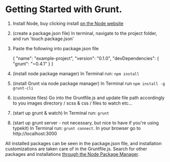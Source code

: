 Getting Started with Grunt. 
==========================

1. Install Node, buy clicking install [on the Node website](http://nodejs.org/ ) 
2. (create a package.json file) In terminal, navigate to the project folder, and run 'touch package.json'
3. Paste the following into package.json file  


    {
      "name": "example-project",
      "version": "0.1.0",
      "devDependencies": {
          "grunt": "~0.4.1"
      }
    }

    
4. (install node package manager) In Terminal run: `npm install`
5. (install Grunt via node package manager) In Terminal run `npm install -g grunt-cli`
6. (customize files) Go into the Gruntfile.js and update file path accordingly to you images directory / scss & css / files to watch etc...

7. (start up grunt & watch) In Terminal run: `grunt`
8. (start up grunt server - not necessary, but nice to have if you're using typekit) In Terminal run: `grunt connect`. In your browser go to http://localhost:3000

All installed packages can be seen in the package.json file, and installation customizations are taken care of in the Gruntfile.js. Search for other packages and installations
[through the Node Package Manager](https://npmjs.org/).  


